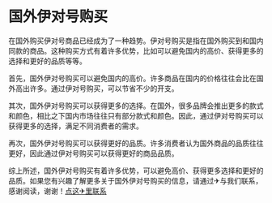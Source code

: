 # 国外伊对号购买

在国外购买伊对号商品已经成为了一种趋势。伊对号购买是指在国外购买到和国内同款的商品。这种购买方式有着许多优势，比如可以避免国内的高价、获得更多的选择和更好的品质等等。

首先，国外伊对号购买可以避免国内的高价。许多商品在国内的价格往往会比在国外高出许多。通过伊对号购买，可以节省不少的开支。

其次，国外伊对号购买可以获得更多的选择。在国外，很多品牌会推出更多的款式和颜色，相比之下国内市场往往只有部分款式和颜色。因此，通过伊对号购买可以获得更多的选择，满足不同消费者的需求。

再次，国外伊对号购买可以获得更好的品质。许多消费者认为国外商品的品质往往更好，因此通过伊对号购买可以获得更好的商品品质。

综上所述，国外伊对号购买有着许多优势，可以避免高价、获得更多选择和更好的品质。如果您有兴趣了解更多关于国外伊对号购买的信息，请通过✈与我们联系，感谢阅读，谢谢！[点这✈里联系](https://acc.k02.cc)